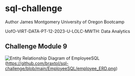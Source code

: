 # sql-challenge
Author James Montgomery University of Oregon Bootcamp

UofO-VIRT-DATA-PT-12-2023-U-LOLC-MWTH: Data Analytics

## Challenge Module 9

![Entity Relationship Diagram of EmployeeSQL](relative%20path/EmployeeSQL/employee_ERD.png?raw=true "Title")
(https://github.com/braxtol/sql-challenge/blob/main/EmployeeSQL/employee_ERD.png)

